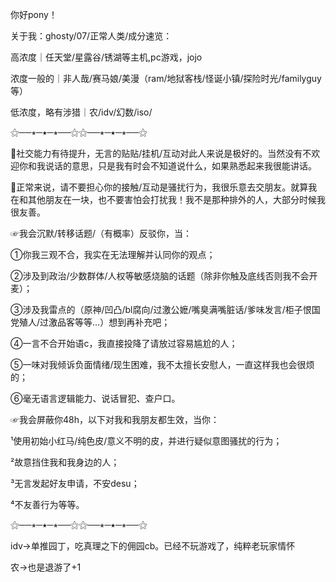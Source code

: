 你好pony！

关于我：ghosty/07/正常人类/成分速览：

高浓度｜任天堂/星露谷/锈湖等主机,pc游戏，jojo

浓度一般的｜非人哉/赛马娘/美漫（ram/地狱客栈/怪诞小镇/探险时光/familyguy等）

低浓度，略有涉猎｜农/idv/幻数/iso/

⚝──⭒─⭑─⭒──⚝⚝──⭒─⭑─⭒──⚝

💬社交能力有待提升，无言的贴贴/挂机/互动对此人来说是极好的。当然没有不欢迎你和我说话的意思，只是我有时会不知道说什么，如果熟悉起来我很能讲话。

💭正常来说，请不要担心你的接触/互动是骚扰行为，我很乐意去交朋友。就算我在和其他朋友在一块，也不要害怕会打扰我！我不是那种排外的人，大部分时候我很友善。

☞我会沉默/转移话题/（有概率）反驳你，当：

①你我三观不合，我实在无法理解并认同你的观点；

②涉及到政治/少数群体/人权等敏感烧脑的话题（除非你触及底线否则我不会开麦）；

③涉及我雷点的（原神/凹凸/bl腐向/过激公嬷/嘴臭满嘴脏话/爹味发言/柜子恨国党殖人/过激品客等等…）想到再补充吧；

④一言不合开始语c，我直接投降了请放过容易尴尬的人；

⑤一味对我倾诉负面情绪/现生困难，我不太擅长安慰人，一直这样我也会很烦的；

⑥毫无语言逻辑能力、说话冒犯、查户口。

☞我会屏蔽你48h，以下对我和我朋友都生效，当你：

¹使用初始小红马/纯色皮/意义不明的皮，并进行疑似意图骚扰的行为；

²故意挡住我和我身边的人；

³无言发起好友申请，不安desu；

⁴不友善行为等等。

⚝──⭒─⭑─⭒──⚝⚝──⭒─⭑─⭒──⚝

idv→单推园丁，吃真理之下的佣园cb。已经不玩游戏了，纯粹老玩家情怀

农→也是退游了+1



